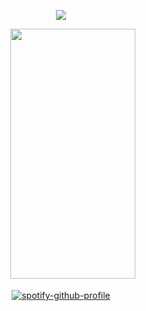 <div id="header" align="center">
  
![](https://komarev.com/ghpvc/?username=insertplayer1&color=48A404&label=player2.exe)


<div id="header" align="center">

ㅤㅤㅤ<img src=https://files.catbox.moe/ezv0b4.png width="200" height="400">

<div id="header" align="center">

[![spotify-github-profile](https://spotify-github-profile.kittinanx.com/api/view?uid=31tun4g3oquqldxlem2ytxhgji44&cover_image=true&theme=novatorem&show_offline=false&background_color=121212&interchange=false&bar_color=4fa212&bar_color_cover=false)](https://github.com/kittinan/spotify-github-profile)
